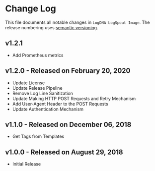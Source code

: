 # Change Log

This file documents all notable changes in `LogDNA LogSpout Image`. The release numbering uses [semantic versioning](http://semver.org).

## v1.2.1
* Add Prometheus metrics

## v1.2.0 - Released on February 20, 2020
* Update License
* Update Release Pipeline
* Remove Log Line Sanitization
* Update Making HTTP POST Requests and Retry Mechanism
* Add User-Agent Header to the POST Requests
* Update Authentication Mechanism

## v1.1.0 - Released on December 06, 2018
* Get Tags from Templates

## v1.0.0 - Released on August 29, 2018
* Initial Release